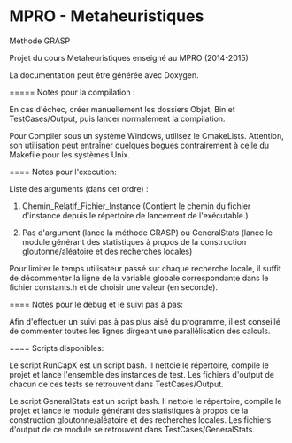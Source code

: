 MPRO - Metaheuristiques
=====

Méthode GRASP

Projet du cours Metaheuristiques enseigné au MPRO (2014-2015)

La documentation peut être générée avec Doxygen.

=====
Notes pour la compilation :

En cas d'échec, créer manuellement les dossiers Objet, Bin et TestCases/Output,
puis lancer normalement la compilation.

Pour Compiler sous un système Windows, utilisez le CmakeLists. Attention, son
utilisation peut entraîner quelques bogues contrairement à celle du Makefile
pour les systèmes Unix.

====
Notes pour l'execution:

Liste des arguments (dans cet ordre) :

1) Chemin_Relatif_Fichier_Instance (Contient le chemin du fichier d'instance
depuis le répertoire de lancement de l'exécutable.)

2) Pas d'argument (lance la méthode GRASP) ou GeneralStats (lance le module
générant des statistiques à propos de la construction gloutonne/aléatoire et des
recherches locales)

Pour limiter le temps utilisateur passé sur chaque recherche locale, il suffit
de décommenter la ligne de la variable globale correspondante dans le fichier
constants.h et de choisir une valeur (en seconde).

====
Notes pour le debug et le suivi pas à pas:

Afin d'effectuer un suivi pas à pas plus aisé du programme, il est conseillé de
commenter toutes les lignes dirgeant une parallélisation des calculs.

====
Scripts disponibles:

Le script RunCapX est un script bash. Il nettoie le répertoire, compile le
projet et lance l'ensemble des instances de test. Les fichiers d'output de
chacun de ces tests se retrouvent dans TestCases/Output.

Le script GeneralStats est un script bash. Il nettoie le répertoire, compile le
projet et lance le module générant des statistiques à propos de la construction
gloutonne/aléatoire et des recherches locales. Les fichiers d'output de ce
module se retrouvent dans TestCases/GeneralStats.

